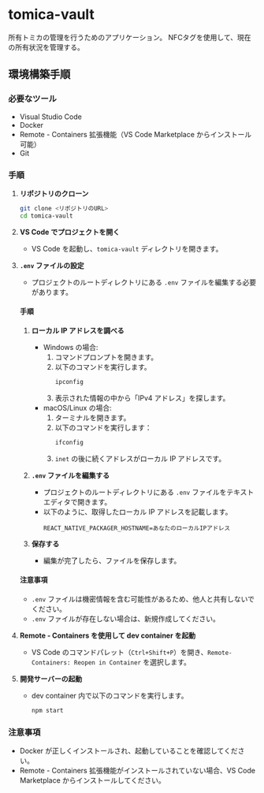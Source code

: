 # tomica-vault
所有トミカの管理を行うためのアプリケーション。 NFCタグを使用して、現在の所有状況を管理する。

## 環境構築手順

### 必要なツール
- Visual Studio Code
- Docker
- Remote - Containers 拡張機能（VS Code Marketplace からインストール可能）
- Git

### 手順
1. **リポジトリのクローン**
   ```bash
   git clone <リポジトリのURL>
   cd tomica-vault
   ```

2. **VS Code でプロジェクトを開く**
   - VS Code を起動し、`tomica-vault` ディレクトリを開きます。

3. **`.env` ファイルの設定**
   - プロジェクトのルートディレクトリにある `.env` ファイルを編集する必要があります。

   #### 手順
   1. **ローカル IP アドレスを調べる**
      - Windows の場合:
        1. コマンドプロンプトを開きます。
        2. 以下のコマンドを実行します。
           ```bash
           ipconfig
           ```
        3. 表示された情報の中から「IPv4 アドレス」を探します。
      - macOS/Linux の場合:
        1. ターミナルを開きます。
        2. 以下のコマンドを実行します：
           ```bash
           ifconfig
           ```
        3. `inet` の後に続くアドレスがローカル IP アドレスです。

   2. **`.env` ファイルを編集する**
      - プロジェクトのルートディレクトリにある `.env` ファイルをテキストエディタで開きます。
      - 以下のように、取得したローカル IP アドレスを記載します。
        ```env
        REACT_NATIVE_PACKAGER_HOSTNAME=あなたのローカルIPアドレス
        ```

   3. **保存する**
      - 編集が完了したら、ファイルを保存します。

   #### 注意事項
   - `.env` ファイルは機密情報を含む可能性があるため、他人と共有しないでください。
   - `.env` ファイルが存在しない場合は、新規作成してください。

4. **Remote - Containers を使用して dev container を起動**
   - VS Code のコマンドパレット（`Ctrl+Shift+P`）を開き、`Remote-Containers: Reopen in Container` を選択します。

5. **開発サーバーの起動**
   - dev container 内で以下のコマンドを実行します。
     ```bash
     npm start
     ```

### 注意事項
- Docker が正しくインストールされ、起動していることを確認してください。
- Remote - Containers 拡張機能がインストールされていない場合、VS Code Marketplace からインストールしてください。
